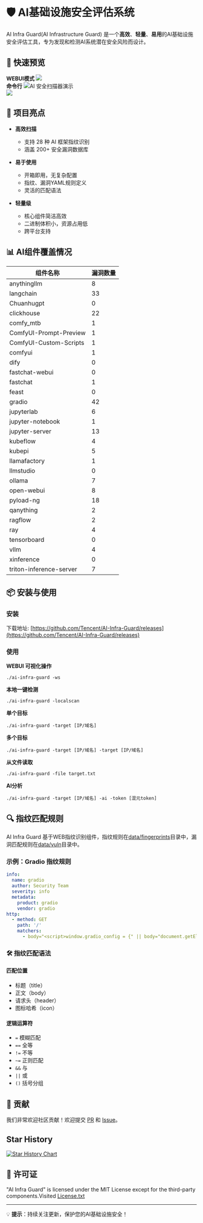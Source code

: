 # 🛡️ AI基础设施安全评估系统
AI Infra Guard(AI Infrastructure Guard) 是一个**高效**、**轻量**、**易用**的AI基础设施安全评估工具，专为发现和检测AI系统潜在安全风险而设计。
## 🚀 快速预览
**WEBUI模式**
![](img/img3.jpeg)  
**命令行**
![AI 安全扫描器演示](img/img.jpg)  
![](img/img2.png)  

## 🚀 项目亮点
* **高效扫描**
    * 支持 28 种 AI 框架指纹识别
    * 涵盖 200+ 安全漏洞数据库

* **易于使用**
    * 开箱即用，无复杂配置
    * 指纹、漏洞YAML规则定义
    * 灵活的匹配语法

* **轻量级**
    * 核心组件简洁高效
    * 二进制体积小，资源占用低
    * 跨平台支持

## 📊 AI组件覆盖情况
| 组件名称           | 漏洞数量 |
|--------------------|-|
|         anythingllm |        8 |
|           langchain |       33 |
|          Chuanhugpt |        0 |
|          clickhouse |       22 |
|           comfy_mtb |        1 |
| ComfyUI-Prompt-Preview |        1 |
| ComfyUI-Custom-Scripts |        1 |
|             comfyui |        1 |
|                dify |        0 |
|      fastchat-webui |        0 |
|            fastchat |        1 |
|               feast |        0 |
|              gradio |       42 |
|          jupyterlab |        6 |
|    jupyter-notebook |        1 |
|      jupyter-server |       13 |
|            kubeflow |        4 |
|              kubepi |        5 |
|        llamafactory |        1 |
|           llmstudio |        0 |
|              ollama |        7 |
|          open-webui |        8 |
|           pyload-ng |       18 |
|           qanything |        2 |
|             ragflow |        2 |
|                 ray |        4 |
|         tensorboard |        0 |
|                vllm |        4 |
|          xinference |        0 |
| triton-inference-server |    7|





## 📦 安装与使用
### 安装
下载地址: [https://github.com/Tencent/AI-Infra-Guard/releases](https://github.com/Tencent/AI-Infra-Guard/releases)

### 使用
**WEBUI 可视化操作**
```
./ai-infra-guard -ws
```
**本地一键检测**
```
./ai-infra-guard -localscan
```

**单个目标**
```
./ai-infra-guard -target [IP/域名] 
```

**多个目标**
```
./ai-infra-guard -target [IP/域名] -target [IP/域名]
```

**从文件读取**
```
./ai-infra-guard -file target.txt
```

**AI分析**
```
./ai-infra-guard -target [IP/域名] -ai -token [混元token]
```

## 🔍 指纹匹配规则
AI Infra Guard 基于WEB指纹识别组件，指纹规则在[data/fingerprints](./data/fingerprints)目录中，漏洞匹配规则在[data/vuln](./data/vuln)目录中。
### 示例：Gradio 指纹规则

```yaml
info:
  name: gradio
  author: Security Team
  severity: info
  metadata:
    product: gradio
    vendor: gradio
http:
  - method: GET
    path: '/'
    matchers:
      - body="<script>window.gradio_config = {" || body="document.getElementsByTagName(\"gradio-app\");"
```

### 🛠️ 指纹匹配语法

#### 匹配位置
- 标题（title）
- 正文（body）
- 请求头（header）
- 图标哈希（icon）

#### 逻辑运算符
- `=` 模糊匹配
- `==` 全等
- `!=` 不等
- `~=` 正则匹配
- `&&` 与
- `||` 或
- `()` 括号分组

## 🤝 贡献

我们非常欢迎社区贡献！欢迎提交 [PR](https://github.com/Tencent/AI-Infra-Guard/pulls) 和 [Issue](https://github.com/Tencent/AI-Infra-Guard/issues)。
## Star History

[![Star History Chart](https://api.star-history.com/svg?repos=Tencent/AI-Infra-Guard&type=Date)](https://star-history.com/#Tencent/AI-Infra-Guard&Date)

## 📄 许可证
"AI Infra Guard" is licensed under the MIT License except for the third-party components.Visited [License.txt](./License.txt)

---

💡 **提示**：持续关注更新，保护您的AI基础设施安全！